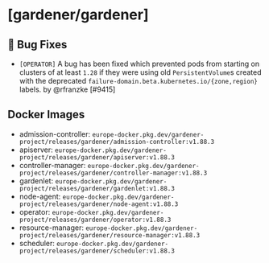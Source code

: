 # [gardener/gardener]

## 🐛 Bug Fixes

- `[OPERATOR]` A bug has been fixed which prevented pods from starting on clusters of at least `1.28` if they were using old `PersistentVolume`s created with the deprecated `failure-domain.beta.kubernetes.io/{zone,region}` labels. by @rfranzke [#9415]

## Docker Images
- admission-controller: `europe-docker.pkg.dev/gardener-project/releases/gardener/admission-controller:v1.88.3`
- apiserver: `europe-docker.pkg.dev/gardener-project/releases/gardener/apiserver:v1.88.3`
- controller-manager: `europe-docker.pkg.dev/gardener-project/releases/gardener/controller-manager:v1.88.3`
- gardenlet: `europe-docker.pkg.dev/gardener-project/releases/gardener/gardenlet:v1.88.3`
- node-agent: `europe-docker.pkg.dev/gardener-project/releases/gardener/node-agent:v1.88.3`
- operator: `europe-docker.pkg.dev/gardener-project/releases/gardener/operator:v1.88.3`
- resource-manager: `europe-docker.pkg.dev/gardener-project/releases/gardener/resource-manager:v1.88.3`
- scheduler: `europe-docker.pkg.dev/gardener-project/releases/gardener/scheduler:v1.88.3`
